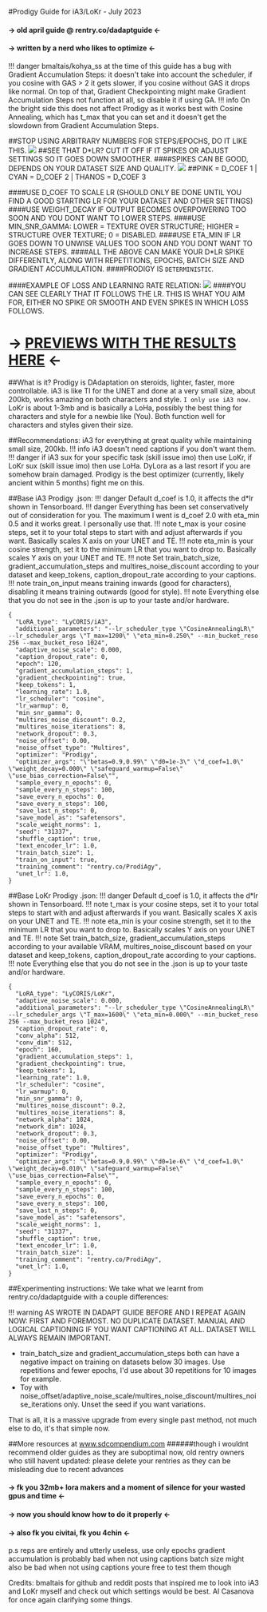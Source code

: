 #Prodigy Guide for iA3/LoKr - July 2023 
#### -> old april guide @ rentry.co/dadaptguide <-
#### -> written by a nerd who likes to optimize <-

!!! danger bmaltais/kohya_ss at the time of this guide has a bug with Gradient Accumulation Steps: it doesn't take into account the scheduler, if you cosine with GAS > 2 it gets slower, if you cosine without GAS it drops like normal. On top of that, Gradient Checkpointing might make Gradient Accumulation Steps not function at all, so disable it if using GA.
!!! info On the bright side this does not affect Prodigy as it works best with Cosine Annealing, which has t_max that you can set and it doesn't get the slowdown from Gradient Accumulation Steps.

##STOP USING ARBITRARY NUMBERS FOR STEPS/EPOCHS, DO IT LIKE THIS.
![](https://imagizer.imageshack.com/img923/8210/5vzPDb.png)
##SEE THAT D*LR? CUT IT OFF IF IT SPIKES OR ADJUST SETTINGS SO IT GOES DOWN SMOOTHER.
####SPIKES CAN BE GOOD, DEPENDS ON YOUR DATASET SIZE AND QUALITY.
![](https://imagizer.imageshack.com/img924/8109/K5kHtl.png)
##PINK = D_COEF 1 | CYAN = D_COEF 2 | THANOS = D_COEF 3

####USE D_COEF TO SCALE LR (SHOULD ONLY BE DONE UNTIL YOU FIND A GOOD STARTING LR FOR YOUR DATASET AND OTHER SETTINGS)
####USE WEIGHT_DECAY IF OUTPUT BECOMES OVERPOWERING TOO SOON AND YOU DONT WANT TO LOWER STEPS.
####USE MIN_SNR_GAMMA: LOWER = TEXTURE OVER STRUCTURE; HIGHER = STRUCTURE OVER TEXTURE; 0 = DISABLED.
####USE ETA_MIN IF LR GOES DOWN TO UNWISE VALUES TOO SOON AND YOU DONT WANT TO INCREASE STEPS.
####ALL THE ABOVE CAN MAKE YOUR D*LR SPIKE DIFFERENTLY, ALONG WITH REPETITIONS, EPOCHS, BATCH SIZE AND GRADIENT ACCUMULATION.
####PRODIGY IS ```DETERMINISTIC```.

####EXAMPLE OF LOSS AND LEARNING RATE RELATION:
![](https://imagizer.imageshack.com/img924/949/QNMtd4.png)
####YOU CAN SEE CLEARLY THAT IT FOLLOWS THE LR.  THIS IS WHAT YOU AIM FOR, EITHER NO SPIKE OR SMOOTH AND EVEN SPIKES IN WHICH LOSS FOLLOWS.

# -> [PREVIEWS WITH THE RESULTS HERE](https://civitai.com/user/ia3forchads/models) <-

##What is it?
Prodigy is DAdaptation on steroids, lighter, faster, more controllable.
iA3 is like TI for the UNET and done at a very small size, about 200kb, works amazing on both characters and style. ```I only use iA3 now.```
LoKr is about 1-3mb and is basically a LoHa, possibly the best thing for characters and style for a newbie like (You).
Both function well for characters and styles given their size.

##Recommendations:
iA3 for everything at great quality while maintaining small size, 200kb.
!!! info iA3 doesn't need captions if you don't want them.
!!! danger if iA3 sux for your specific task (skill issue imo) then use LoKr, if LoKr sux (skill issue imo) then use LoHa.
DyLora as a last resort if you are somehow brain damaged.
Prodigy is the best optimizer (currently, likely ancient within 5 months) fight me on this.

##Base iA3 Prodigy .json:
!!! danger Default d_coef is 1.0, it affects the d*lr shown in Tensorboard.
!!! danger Everything has been set conservatively out of consideration for you. The maximum I went is d_coef 2.0 with eta_min 0.5 and it works great. I personally use that.
!!! note t_max is your cosine steps, set it to your total steps to start with and adjust afterwards if you want. Basically scales X axis on your UNET and TE.
!!! note eta_min is your cosine strength, set it to the minimum LR that you want to drop to. Basically scales Y axis on your UNET and TE.
!!! note Set train_batch_size, gradient_accumulation_steps and multires_noise_discount according to your dataset and keep_tokens, caption_dropout_rate according to your captions.
!!! note train_on_input means training inwards (good for characters), disabling it means training outwards (good for style).
!!! note Everything else that you do not see in the .json is up to your taste and/or hardware.
```
{
  "LoRA_type": "LyCORIS/iA3",
  "additional_parameters": "--lr_scheduler_type \"CosineAnnealingLR\" --lr_scheduler_args \"T_max=1200\" \"eta_min=0.250\" --min_bucket_reso 256 --max_bucket_reso 1024",
  "adaptive_noise_scale": 0.000,
  "caption_dropout_rate": 0,
  "epoch": 120,
  "gradient_accumulation_steps": 1,
  "gradient_checkpointing": true,
  "keep_tokens": 1,
  "learning_rate": 1.0,
  "lr_scheduler": "cosine",
  "lr_warmup": 0,
  "min_snr_gamma": 0,
  "multires_noise_discount": 0.2,
  "multires_noise_iterations": 8,
  "network_dropout": 0.3,
  "noise_offset": 0.00,
  "noise_offset_type": "Multires",
  "optimizer": "Prodigy",
  "optimizer_args": "\"betas=0.9,0.99\" \"d0=1e-3\" \"d_coef=1.0\" \"weight_decay=0.000\" \"safeguard_warmup=False\" \"use_bias_correction=False\"",
  "sample_every_n_epochs": 0,
  "sample_every_n_steps": 100,
  "save_every_n_epochs": 0,
  "save_every_n_steps": 100,
  "save_last_n_steps": 0,
  "save_model_as": "safetensors",
  "scale_weight_norms": 1,
  "seed": "31337",
  "shuffle_caption": true,
  "text_encoder_lr": 1.0,
  "train_batch_size": 1,
  "train_on_input": true,
  "training_comment": "rentry.co/ProdiAgy",
  "unet_lr": 1.0,
}
```

##Base LoKr Prodigy .json:
!!! danger Default d_coef is 1.0, it affects the d*lr shown in Tensorboard.
!!! note t_max is your cosine steps, set it to your total steps to start with and adjust afterwards if you want. Basically scales X axis on your UNET and TE.
!!! note eta_min is your cosine strength, set it to the minimum LR that you want to drop to. Basically scales Y axis on your UNET and TE.
!!! note Set train_batch_size, gradient_accumulation_steps according to your available VRAM, multires_noise_discount based on your dataset  and keep_tokens, caption_dropout_rate according to your captions.
!!! note Everything else that you do not see in the .json is up to your taste and/or hardware.
```
{
  "LoRA_type": "LyCORIS/LoKr",
  "adaptive_noise_scale": 0.000,
  "additional_parameters": "--lr_scheduler_type \"CosineAnnealingLR\" --lr_scheduler_args \"T_max=1600\" \"eta_min=0.000\" --min_bucket_reso 256 --max_bucket_reso 1024",
  "caption_dropout_rate": 0,
  "conv_alpha": 512,
  "conv_dim": 512,
  "epoch": 160,
  "gradient_accumulation_steps": 1,
  "gradient_checkpointing": true,
  "keep_tokens": 1,
  "learning_rate": 1.0,
  "lr_scheduler": "cosine",
  "lr_warmup": 0,
  "min_snr_gamma": 0,
  "multires_noise_discount": 0.2,
  "multires_noise_iterations": 8,
  "network_alpha": 1024,
  "network_dim": 1024,
  "network_dropout": 0.3,
  "noise_offset": 0.00,
  "noise_offset_type": "Multires",
  "optimizer": "Prodigy",
  "optimizer_args": "\"betas=0.9,0.99\" \"d0=1e-6\" \"d_coef=1.0\" \"weight_decay=0.010\" \"safeguard_warmup=False\" \"use_bias_correction=False\"",
  "sample_every_n_epochs": 0,
  "sample_every_n_steps": 100,
  "save_every_n_epochs": 0,
  "save_every_n_steps": 100,
  "save_last_n_steps": 0,
  "save_model_as": "safetensors",
  "scale_weight_norms": 1,
  "seed": "31337",
  "shuffle_caption": true,
  "text_encoder_lr": 1.0,
  "train_batch_size": 1,
  "training_comment": "rentry.co/ProdiAgy",
  "unet_lr": 1.0,
}
```

##Experimenting instructions:
We take what we learnt from rentry.co/dadaptguide with a couple differences:

!!! warning AS WROTE IN DADAPT GUIDE BEFORE AND I REPEAT AGAIN NOW: FIRST AND FOREMOST. NO DUPLICATE DATASET. MANUAL AND LOGICAL CAPTIONING IF YOU WANT CAPTIONING AT ALL. DATASET WILL ALWAYS REMAIN IMPORTANT. 
- train_batch_size and gradient_accumulation_steps both can have a negative impact on training on datasets below 30 images. Use repetitions and fewer epochs, I'd use about 30 repetitions for 10 images for example.
- Toy with noise_offset/adaptive_noise_scale/multires_noise_discount/multires_noise_iterations only. Unset the seed if you want variations.

That is all, it is a massive upgrade from every single past method, not much else to do, it's that simple now.

##More resources at www.sdcompendium.com
######though i wouldnt recommend older guides as they are suboptimal now, old rentry owners who still havent updated: please delete your rentries as they can be misleading due to recent advances

#### -> fk you 32mb+ lora makers and a moment of silence for your wasted gpus and time <-
#### -> now you should know how to do it properly <-
#### -> also fk you civitai, fk you 4chin <-

p.s reps are entirely and utterly useless, use only epochs
gradient accumulation is probably bad when not using captions
batch size might also be bad when not using captions
youre free to test them though

Credits: 
bmaltais for github and  reddit posts that inspired me to look into iA3 and LoKr myself and check out which settings would be best.
AI Casanova for once again clarifying some things.